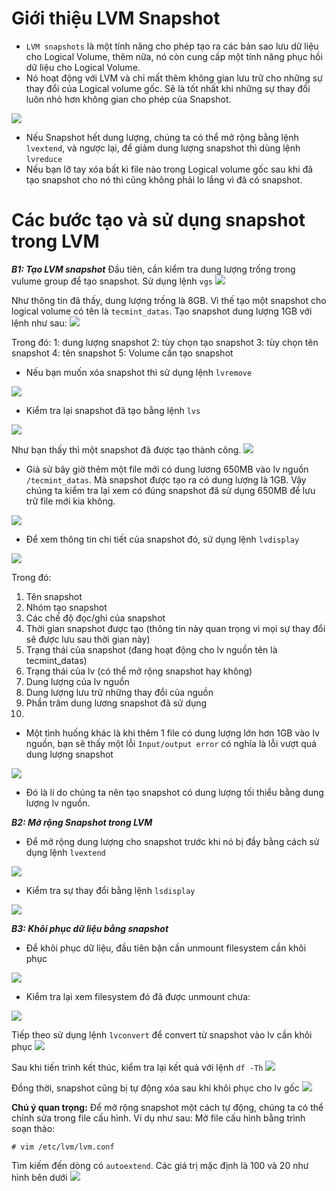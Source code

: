 # Giới thiệu LVM Snapshot
- `LVM snapshots` là một tính năng cho phép tạo ra các bản sao lưu dữ liệu cho Logical Volume, thêm nữa, nó còn cung cấp một tính năng phục hồi dữ liệu cho Logical Volume.
- Nó hoạt động với LVM và chỉ mất thêm không gian lưu trữ cho những sự thay đổi của Logical volume gốc. Sẽ là tốt nhất khi những sự thay đổi luôn nhỏ hơn không gian cho phép của Snapshot.
<img src="https://i.imgur.com/t8Vnews.png">

- Nếu Snapshot hết dung lượng, chúng ta có thể mở rộng bằng lệnh `lvextend`, và ngược lại, để giảm dung lượng snapshot thì dùng lệnh `lvreduce`
- Nếu bạn lỡ tay xóa bất kì file nào trong Logical volume gốc sau khi đã tạo snapshot cho nó thì cũng không phải lo lắng vì đã có snapshot.

# Các bước tạo và sử dụng snapshot trong LVM
***B1: Tạo LVM snapshot***
Đầu tiên, cần kiểm tra dung lượng trống trong vulume group để tạo snapshot. Sử dụng lệnh `vgs`
<img src="https://i.imgur.com/uSgCzJX.png">

Như thông tin đã thấy, dung lượng trống là 8GB. Vì thế tạo một snapshot cho logical volume có tên là `tecmint_datas`. Tạo snapshot dung lượng 1GB với lệnh như sau:
<img src="https://i.imgur.com/m5AaR9d.png">

Trong đó:
1: dung lượng snapshot
2: tùy chọn tạo snapshot
3: tùy chọn tên snapshot
4: tên snapshot
5: Volume cần tạo snapshot

- Nếu bạn muốn xóa snapshot thì sử dụng lệnh `lvremove`
<img src="https://i.imgur.com/S2P7Lr5.png">

- Kiểm tra lại snapshot đã tạo bằng lệnh `lvs`
<img src="https://i.imgur.com/lBvlkBW.png">

Như bạn thấy thì một snapshot đã được tạo thành công.
<img src="https://i.imgur.com/f9U1z6a.png">

- Giả sử bây giờ thêm một file mới có dung lương 650MB vào lv nguồn `/tecmint_datas`. Mà snapshot được tạo ra có dung 
lượng là 1GB. Vậy chúng ta kiểm tra lại xem có đúng snapshot đã sử dụng 650MB để lưu trữ file mới kia không.
<img src="https://i.imgur.com/09FJ1Ql.png">

- Để xem thông tin chi tiết của snapshot đó, sử dụng lệnh `lvdisplay`
<img src="https://i.imgur.com/kOXzYbl.png">

Trong đó:
1. Tên snapshot
2. Nhóm tạo snapshot
3. Các chế độ đọc/ghi của snapshot
4. Thời gian snapshot được tạo (thông tin này quan trọng vì mọi sự thay đổi sẽ được lưu sau thời gian này)
5. Trạng thái của snapshot (đang hoạt động cho lv nguồn tên là tecmint_datas)
6. Trạng thái của lv (có thể mở rộng snapshot hay không)
7. Dung lượng của lv nguồn
8. Dung lượng lưu trữ những thay đổi của nguồn
9. Phần trăm dung lương snapshot đã sử dụng
10.

- Một tình huống khác là khi thêm 1 file có dung lượng lớn hơn 1GB vào lv nguồn, bạn sẽ thấy một lỗi `Input/output error`
có nghĩa là lỗi vượt quá dung lượng snapshot
<img src="https://i.imgur.com/h5nbkeX.png">

- Đó là lí do chúng ta nên tạo snapshot có dung lượng tối thiểu bằng dung lượng lv nguồn.

***B2: Mở rộng Snapshot trong LVM***
- Để mở rộng dung lượng cho snapshot trước khi nó bị đầy bằng cách sử dụng lệnh `lvextend`
<img src="https://i.imgur.com/jzAlpQQ.png">

- Kiểm tra sự thay đổi bằng lệnh `lsdisplay`
<img src="https://i.imgur.com/IXNQUJJ.png">

***B3: Khôi phục dữ liệu bằng snapshot***
- Để khôi phục dữ liệu, đầu tiên bận cần unmount filesystem cần khôi phục
<img src="https://i.imgur.com/G3l1GtO.png">

- Kiểm tra lại xem filesystem đó đã được unmount chưa:
<img src="https://i.imgur.com/eLsZNqt.png">

Tiếp theo sử dụng lệnh `lvconvert` để convert từ snapshot vào lv cần khôi phục
<img src="https://i.imgur.com/hX2s6TF.png">

Sau khi tiến trình kết thúc, kiểm tra lại kết quả với lệnh `df -Th`
<img src="https://i.imgur.com/Fmpb4ta.png">

Đồng thời, snapshot cũng bị tự động xóa sau khi khôi phục cho lv gốc
<img src="https://i.imgur.com/GQwOHbw.png">

**Chú ý quan trọng:** Để mở rộng snapshot một cách tự động, chúng ta có thể chỉnh sửa trong file cấu hình. Ví dụ như sau:
Mở file cấu hình bằng trình soạn thảo:

`# vim /etc/lvm/lvm.conf`

Tìm kiếm đến dòng có `autoextend`. Các giá trị mặc định là 100 và 20 như hình bên dưới
<img src="https://i.imgur.com/0OmlENy.png">
